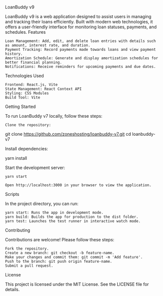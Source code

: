 LoanBuddy v9

LoanBuddy v9 is a web application designed to assist users in managing and tracking their loans efficiently. Built with modern web technologies, it offers a user-friendly interface for monitoring loan statuses, payments, and schedules.
Features

    Loan Management: Add, edit, and delete loan entries with details such as amount, interest rate, and duration.
    Payment Tracking: Record payments made towards loans and view payment history.
    Amortization Schedule: Generate and display amortization schedules for better financial planning.
    Notifications: Receive reminders for upcoming payments and due dates.

Technologies Used

    Frontend: React.js, Vite
    State Management: React Context API
    Styling: CSS Modules
    Build Tool: Vite

Getting Started

To run LoanBuddy v7 locally, follow these steps:

    Clone the repository:

git clone https://github.com/zoneshosting/loanbuddy-v7.git
cd loanbuddy-v7

Install dependencies:

yarn install

Start the development server:

    yarn start

    Open http://localhost:3000 in your browser to view the application.

Scripts

In the project directory, you can run:

    yarn start: Runs the app in development mode.
    yarn build: Builds the app for production to the dist folder.
    yarn test: Launches the test runner in interactive watch mode.

Contributing

Contributions are welcome! Please follow these steps:

    Fork the repository.
    Create a new branch: git checkout -b feature-name.
    Make your changes and commit them: git commit -m 'Add feature'.
    Push to the branch: git push origin feature-name.
    Submit a pull request.

License

This project is licensed under the MIT License. See the LICENSE file for details.
